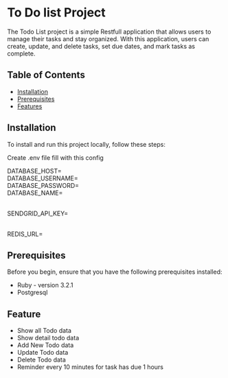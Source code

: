 # To Do list Project

The Todo List project is a simple Restfull application that allows users to manage their tasks and stay organized. With this application, users can create, update, and delete tasks, set due dates, and mark tasks as complete.

## Table of Contents

- [Installation](#installation)
- [Prerequisites](#Prerequisites)
- [Features](#features)

## Installation

To install and run this project locally, follow these steps:

Create .env file fill with this config

DATABASE_HOST= <br>
DATABASE_USERNAME= <br>
DATABASE_PASSWORD= <br>
DATABASE_NAME= <br><br>

SENDGRID_API_KEY= <br><br>

REDIS_URL=

## Prerequisites
Before you begin, ensure that you have the following prerequisites installed:
 - Ruby - version 3.2.1
 - Postgresql


## Feature
 - Show all Todo data
 - Show detail todo data
 - Add New Todo data
 - Update Todo data
 - Delete Todo data
 - Reminder every 10 minutes for task has due 1 hours



